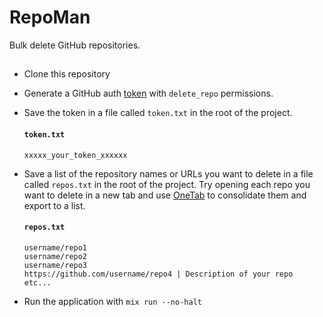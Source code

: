 # RepoMan

Bulk delete GitHub repositories.

##

* Clone this repository

* Generate a GitHub auth [token](https://github.com/settings/tokens/new) with `delete_repo` permissions.

* Save the token in a file called `token.txt` in the root of the project.

    #### `token.txt`
    ```
    xxxxx_your_token_xxxxxx
    ```
* Save a list of the repository names or URLs you want to delete in a file called `repos.txt` in the root of the project. Try opening each repo you want to delete in a new tab and use [OneTab](https://chrome.google.com/webstore/detail/onetab/chphlpgkkbolifaimnlloiipkdnihall) to consolidate them and export to a list.

    #### `repos.txt`
    ```
    username/repo1
    username/repo2
    username/repo3
    https://github.com/username/repo4 | Description of your repo
    etc...
    ```
* Run the application with `mix run --no-halt`
